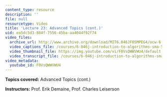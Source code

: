 ```yaml
---
content_type: resource
description: ''
file: null
resourcetype: Video
title: 'Lecture 23: Advanced Topics (cont.)'
uid: ea5dc5d3-884f-7556-45ba-aa4044f92f74
video_files:
  archive_url: http://www.archive.org/download/MIT6.046JF05MPEG4/ocw-6.046-07dec2005-220k.mp4
  video_captions_file: /courses/6-046j-introduction-to-algorithms-sma-5503-fall-2005/2ebc0eb585ad5242a9c4d8e706cc1c73_F0VsQWWVWU4.vtt
  video_thumbnail_file: https://img.youtube.com/vi/F0VsQWWVWU4/default.jpg
  video_transcript_file: /courses/6-046j-introduction-to-algorithms-sma-5503-fall-2005/6623a0d52e75c64e3b0221ca66f42d61_F0VsQWWVWU4.pdf
video_metadata:
  youtube_id: F0VsQWWVWU4
---
```


**Topics covered:** Advanced Topics (cont.)

**Instructors:** Prof. Erik Demaine, Prof. Charles Leiserson